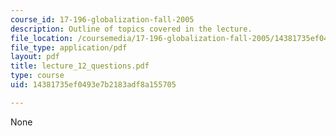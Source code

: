 ```yaml
---
course_id: 17-196-globalization-fall-2005
description: Outline of topics covered in the lecture.
file_location: /coursemedia/17-196-globalization-fall-2005/14381735ef0493e7b2183adf8a155705_lecture_12_questions.pdf
file_type: application/pdf
layout: pdf
title: lecture_12_questions.pdf
type: course
uid: 14381735ef0493e7b2183adf8a155705

---
```

None